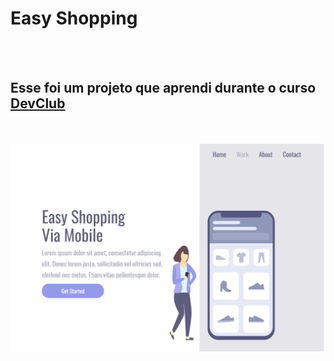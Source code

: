 <h1>Easy Shopping</h1>
<br><br>

<h2>Esse foi um projeto que aprendi durante o curso <a href="https://rodolfomori.com.br/devclub">DevClub</a></h2>
<br><br>
<img src="https://github.com/lucasmiguelabreu/easy-shopping/blob/main/img-site/img-deshtop.png?raw=true" alt="imegem-desktop"/>
<br>

